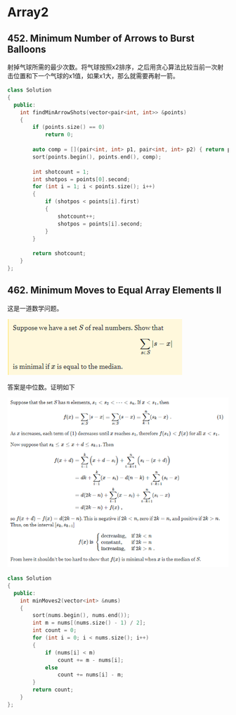 # Array2

##  452. Minimum Number of Arrows to Burst Balloons

射掉气球所需的最少次数。将气球按照x2排序，之后用贪心算法比较当前一次射击位置和下一个气球的x1值，如果x1大，那么就需要再射一箭。

```cpp
class Solution
{
  public:
	int findMinArrowShots(vector<pair<int, int>> &points)
	{
		if (points.size() == 0)
			return 0;

		auto comp = [](pair<int, int> p1, pair<int, int> p2) { return p1.second < p2.second; };
		sort(points.begin(), points.end(), comp);

		int shotcount = 1;
		int shotpos = points[0].second;
		for (int i = 1; i < points.size(); i++)
		{
			if (shotpos < points[i].first)
			{
				shotcount++;
				shotpos = points[i].second;
			}
		}

		return shotcount;
	}
};
```

##  462. Minimum Moves to Equal Array Elements II

这是一道数学问题。

![](.gitbook/assets/image%20%284%29.png)

答案是中位数。证明如下

![](.gitbook/assets/image%20%283%29.png)

```cpp
class Solution
{
  public:
	int minMoves2(vector<int> &nums)
	{
		sort(nums.begin(), nums.end());
		int m = nums[(nums.size() - 1) / 2];
		int count = 0;
		for (int i = 0; i < nums.size(); i++)
		{
			if (nums[i] < m)
				count += m - nums[i];
			else
				count += nums[i] - m;
		}
		return count;
	}
};
```

